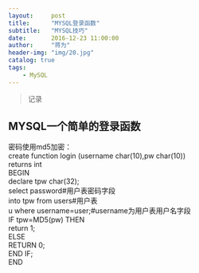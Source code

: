```yaml
---
layout:     post
title:      "MYSQL登录函数"
subtitle:   "MYSQL技巧"
date:       2016-12-23 11:00:00
author:     "蒋为"
header-img: "img/20.jpg"
catalog: true
tags:
    - MySQL
---
```

>记录


## MYSQL一个简单的登录函数
密码使用md5加密：<br>
create function login (username char(10),pw char(10)) <br>
    	returns int <br>
    	BEGIN <br>
	declare tpw char(32); <br>
	select password#用户表密码字段 <br>
	into tpw from users#用户表 <br>
	u where username=user;#username为用户表用户名字段 <br>
	IF tpw=MD5(pw) THEN <br>
	return 1; <br>
	ELSE <br> 
	RETURN 0; <br>
END IF; <br>
END
